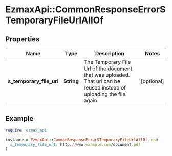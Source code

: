 # EzmaxApi::CommonResponseErrorSTemporaryFileUrlAllOf

## Properties

| Name | Type | Description | Notes |
| ---- | ---- | ----------- | ----- |
| **s_temporary_file_url** | **String** | The Temporary File Url of the document that was uploaded. That url can be reused instead of uploading the file again. | [optional] |

## Example

```ruby
require 'ezmax_api'

instance = EzmaxApi::CommonResponseErrorSTemporaryFileUrlAllOf.new(
  s_temporary_file_url: http://www.example.com/document.pdf
)
```

